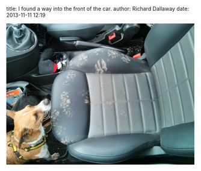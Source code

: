 
title: I found a way into the front of the car.
author: Richard Dallaway
date: 2013-11-11 12:19

<div><a href="/media/tp_IMG_20131111_120622.jpg"><img src="/media/tp_thumb_IMG_20131111_120622.jpg" width="500" height="375"/></a></div>


  
      